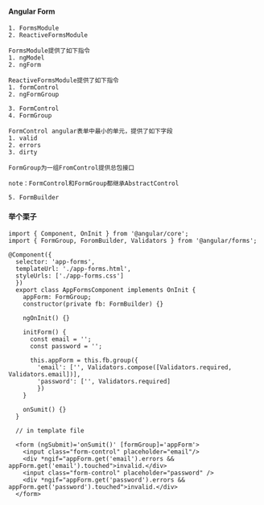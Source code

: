 #### Angular Form
>>>
    1. FormsModule
    2. ReactiveFormsModule

    FormsModule提供了如下指令
    1. ngModel
    2. ngForm

    ReactiveFormsModule提供了如下指令
    1. formControl
    2. ngFormGroup

    3. FormControl
    4. FormGroup

    FormControl angular表单中最小的单元，提供了如下字段
    1. valid
    2. errors
    3. dirty

    FormGroup为一组FromControl提供总包接口

    note：FormControl和FormGroup都继承AbstractControl

    5. FormBuilder

#### 举个栗子
>>>
    import { Component, OnInit } from '@angular/core';
    import { FormGroup, ForomBuilder, Validators } from '@angular/forms';

    @Component({
      selector: 'app-forms',
      templateUrl: './app-forms.html',
      styleUrls: ['./app-forms.css']
      })
      export class AppFormsComponent implements OnInit {
        appForm: FormGroup;
        constructor(private fb: FormBuilder) {}

        ngOnInit() {}

        initForm() {
          const email = '';
          const password = '';

          this.appForm = this.fb.group({
            'email': ['', Validators.compose([Validators.required, Validators.email])],
            'password': ['', Validators.required]
            })
        }

        onSumit() {}
      }

      // in template file

      <form (ngSubmit)='onSumit()' [formGroup]='appForm'>
        <input class="form-control" placeholder="email"/>
        <div *ngif="appForm.get('email').errors && appForm.get('email').touched">invalid.</div>
        <input class="form-control" placeholder="password" />
        <div *ngif="appForm.get('password').errors && appForm.get('password').touched">invalid.</div>
      </form>
